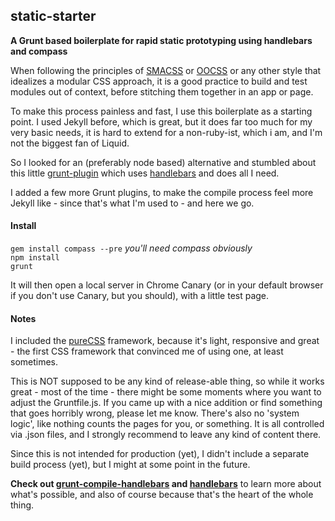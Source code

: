 ## static-starter
**A Grunt based boilerplate for rapid static prototyping using handlebars and compass**

When following the principles of [SMACSS](http://smacss.org) or [OOCSS](http://oocss.org) or any other style that idealizes a modular CSS approach, it is a good practice to build and test modules out of context, before stitching them together in an app or page. 

To make this process painless and fast, I use this boilerplate as a starting point. I used Jekyll before, which is great, but it does far too much for my very basic needs, it is hard to extend for a non-ruby-ist, which i am, and I'm not the biggest fan of Liquid.

So I looked for an (preferably node based) alternative and stumbled about this little [grunt-plugin](https://github.com/patrickkettner/Grunt-compile-handlebars) which uses [handlebars](handlebarsjs.com) and does all I need. 

I added a few more Grunt plugins, to make the compile process feel more Jekyll like - since that's what I'm used to - and here we go.

#### Install
`gem install compass --pre` *you'll need compass obviously*  
`npm install`  
`grunt`

It will then open a local server in Chrome Canary (or in your default browser if you don't use Canary, but you should), with a little test page.

#### Notes
I included the [pureCSS](http://purecss.io) framework, because it's light, responsive and great - the first CSS framework that convinced me of using one, at least sometimes. 

This is NOT supposed to be any kind of release-able thing, so while it works great - most of the time - there might be some moments where you want to adjust the Gruntfile.js. If you came up with a nice addition or find something that goes horribly wrong, please let me know. There's also no 'system logic', like nothing counts the pages for you, or something. It is all controlled via .json files, and I strongly recommend to leave any kind of content there.

Since this is not intended for production (yet), I didn't include a separate build process (yet), but I might at some point in the future.

**Check out [grunt-compile-handlebars](https://github.com/patrickkettner/grunt-compile-handlebars) and [handlebars](handlebarsjs.com)** to learn more about what's possible, and also of course because that's the heart of the whole thing.






